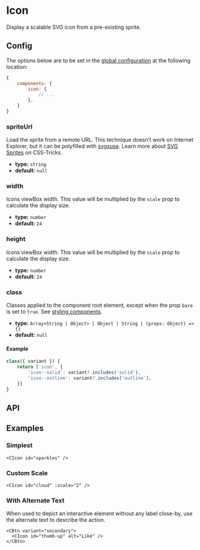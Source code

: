 # Icon

Display a scalable SVG icon from a pre-existing sprite.

<Showcase>
    <div class="max-w-md grid grid-cols-3 grid-rows-flow gap-8 items-center content-center justify-items-center">
        <CIcon id="cloud" class="text-purple-500 opacity-75" />
        <CIcon id="emoji-happy" :scale="1.5" class="text-purple-500" />
        <CIcon id="gift" class="text-indigo-500 opacity-75" />
        <CIcon id="heart" :scale="1.5" class="text-purple-500" />
        <CIcon id="music-note" :scale="2" class="text-indigo-500" />
        <CIcon id="sparkles" :scale="1.5" class="text-blue-500" />
        <CIcon id="thumb-up" class="text-indigo-500 opacity-75" />
        <CIcon id="star" :scale="1.5" class="text-blue-500" />
        <CIcon id="lightning-bolt" class="text-blue-500 opacity-75" />
    </div>
</Showcase>

## Config

The options below are to be set in the [global configuration](/guide/config.html) at the following location:

```js
{
    components: {
        icon: {
            // ...
        },
    }
}
```

### spriteUrl

Load the sprite from a remote URL. This technique doesn’t work on Internet Explorer, but it can be polyfilled with [svgxuse](https://github.com/Keyamoon/svgxuse). Learn more about [SVG Sprites](https://css-tricks.com/svg-sprites-use-better-icon-fonts/) on CSS-Tricks.

- **type:** `string`
- **default:** `null`

### width

Icons viewBox width. This value will be multiplied by the `scale` prop to calculate the display size.

- **type:** `number`
- **default:** `24`

### height

Icons viewBox width. This value will be multiplied by the `scale` prop to calculate the display size.

- **type:** `number`
- **default:** `24`

### class

Classes applied to the component root element, except when the prop `bare` is set to `true`. See [styling components](/guide/styling-components/).

- **type:** `Array<String | Object> | Object | String | (props: Object) => {}`
- **default:** `null`

#### Example

```js
class({ variant }) {
    return ['icon', {
        'icon--solid': variant?.includes('solid'),
        'icon--outline': variant?.includes('outline'),
    }]
}
```

## API

<Docgen :components="['CIcon']" />

## Examples

### Simplest

```vue:no-line-numbers
<CIcon id="sparkles" />
```

### Custom Scale

```vue:no-line-numbers
<CIcon id="cloud" :scale="2" />
```

### With Alternate Text

When used to depict an interactive element without any label close-by, use the alternate text to describe the action.

```vue
<CBtn variant="secondary">
  <CIcon id="thumb-up" alt="Like" />
</CBtn>
```
